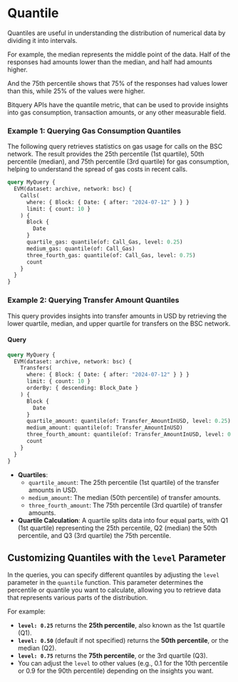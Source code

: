 # Quantile

Quantiles are useful in understanding the distribution of numerical data by dividing it into intervals.

For example, the median represents the middle point of the data. Half of the responses had amounts lower than the median, and half had amounts higher.

And the 75th percentile shows that 75% of the responses had values lower than this, while 25% of the values were higher.

Bitquery APIs have the quantile metric, that can be used to provide insights into gas consumption, transaction amounts, or any other measurable field.

### Example 1: Querying Gas Consumption Quantiles

The following query retrieves statistics on gas usage for calls on the BSC network. The result provides the 25th percentile (1st quartile), 50th percentile (median), and 75th percentile (3rd quartile) for gas consumption, helping to understand the spread of gas costs in recent calls.

```graphql
query MyQuery {
  EVM(dataset: archive, network: bsc) {
    Calls(
      where: { Block: { Date: { after: "2024-07-12" } } }
      limit: { count: 10 }
    ) {
      Block {
        Date
      }
      quartile_gas: quantile(of: Call_Gas, level: 0.25)
      medium_gas: quantile(of: Call_Gas)
      three_fourth_gas: quantile(of: Call_Gas, level: 0.75)
      count
    }
  }
}
```

### Example 2: Querying Transfer Amount Quantiles

This query provides insights into transfer amounts in USD by retrieving the lower quartile, median, and upper quartile for transfers on the BSC network.

#### Query

```graphql
query MyQuery {
  EVM(dataset: archive, network: bsc) {
    Transfers(
      where: { Block: { Date: { after: "2024-07-12" } } }
      limit: { count: 10 }
      orderBy: { descending: Block_Date }
    ) {
      Block {
        Date
      }
      quartile_amount: quantile(of: Transfer_AmountInUSD, level: 0.25)
      medium_amount: quantile(of: Transfer_AmountInUSD)
      three_fourth_amount: quantile(of: Transfer_AmountInUSD, level: 0.75)
      count
    }
  }
}
```

- **Quartiles**:
  - `quartile_amount`: The 25th percentile (1st quartile) of the transfer amounts in USD.
  - `medium_amount`: The median (50th percentile) of transfer amounts.
  - `three_fourth_amount`: The 75th percentile (3rd quartile) of transfer amounts.
- **Quartile Calculation**: A quartile splits data into four equal parts, with Q1 (1st quartile) representing the 25th percentile, Q2 (median) the 50th percentile, and Q3 (3rd quartile) the 75th percentile.

## Customizing Quantiles with the `level` Parameter

In the queries, you can specify different quantiles by adjusting the `level` parameter in the `quantile` function. This parameter determines the percentile or quantile you want to calculate, allowing you to retrieve data that represents various parts of the distribution.

For example:

- **`level: 0.25`** returns the **25th percentile**, also known as the 1st quartile (Q1).
- **`level: 0.50`** (default if not specified) returns the **50th percentile**, or the median (Q2).
- **`level: 0.75`** returns the **75th percentile**, or the 3rd quartile (Q3).
- You can adjust the `level` to other values (e.g., 0.1 for the 10th percentile or 0.9 for the 90th percentile) depending on the insights you want.
